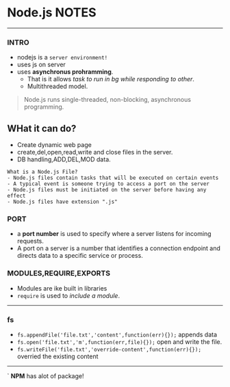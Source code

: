 
# Node.js NOTES
---
### INTRO
- nodejs is a `server environment!`
- uses js on server
- uses **asynchronus prohramming**.
    - That is it allows *task to run in bg while responding to other*.
    - Multithreaded model.
> Node.js runs single-threaded, non-blocking, asynchronous programming.

## WHat it can do?

- Create dynamic web page
- create,del,open,read,write and close files in the server.
- DB handling,ADD,DEL,MOD data.

```
What is a Node.js File?
- Node.js files contain tasks that will be executed on certain events
- A typical event is someone trying to access a port on the server
- Node.js files must be initiated on the server before having any effect
- Node.js files have extension ".js"
```
### PORT
- a **port number** is used to specify where a server listens for incoming requests.
- A port on a server is a number that identifies a connection endpoint and directs data to a specific service or process.

### MODULES,REQUIRE,EXPORTS
- Modules are ike built in libraries
- `require` is used to *include a module*.

---

### fs

- `fs.appendFile('file.txt','content',function(err){});` appends data
- `fs.open('file.txt','m',function(err,file){});` open and write the file.
- `fs.writeFile('file.txt','override-content',function(err){});` overried the existing content

---

` **NPM** has  alot of package!